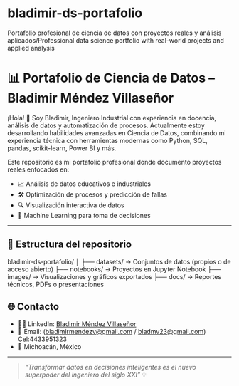 # bladimir-ds-portafolio
Portafolio profesional de ciencia de datos con proyectos reales y análisis aplicados/Professional data science portfolio with real-world projects and applied analysis


# 📊 Portafolio de Ciencia de Datos – Bladimir Méndez Villaseñor

¡Hola! 👋 Soy Bladimir, Ingeniero Industrial con experiencia en docencia, análisis de datos y automatización de procesos. Actualmente estoy desarrollando habilidades avanzadas en Ciencia de Datos, combinando mi experiencia técnica con herramientas modernas como Python, SQL, pandas, scikit-learn, Power BI y más.

Este repositorio es mi portafolio profesional donde documento proyectos reales enfocados en:
- 📈 Análisis de datos educativos e industriales
- 🛠️ Optimización de procesos y predicción de fallas
- 🔍 Visualización interactiva de datos
- 🤖 Machine Learning para toma de decisiones

---

## 📂 Estructura del repositorio

bladimir-ds-portafolio/ │ 
├── datasets/ → Conjuntos de datos (propios o de acceso abierto) 
├── notebooks/ → Proyectos en Jupyter Notebook 
├── images/ → Visualizaciones y gráficos exportados 
├── docs/ → Reportes técnicos, PDFs o presentaciones



## 🌐 Contacto

- 🧑‍🏫 LinkedIn: [Bladimir Méndez Villaseñor](https://www.linkedin.com/in/bladimir-mendez/)
- 📧 Email: (bladimirmendezv@gmail.com / bladmv23@gmail.com) Cel:4433951323
- 📍 Michoacán, México

---

> *“Transformar datos en decisiones inteligentes es el nuevo superpoder del ingeniero del siglo XXI”* 💡

